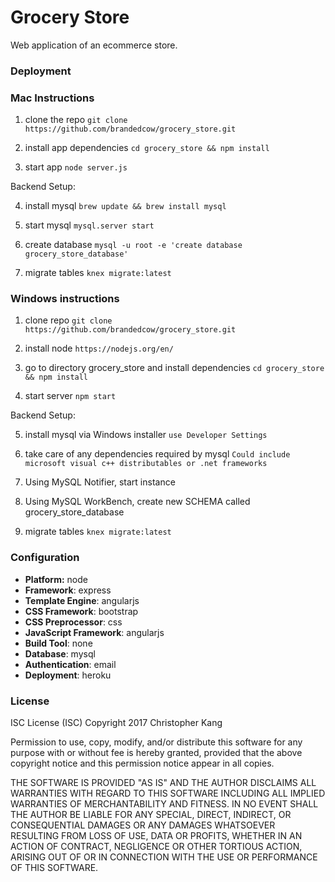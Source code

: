 # Grocery Store
Web application of an ecommerce store.

### Deployment

### Mac Instructions
1. clone the repo
`git clone https://github.com/brandedcow/grocery_store.git`

2. install app dependencies
``cd grocery_store && npm install``

3. start app
`node server.js`

Backend Setup:

4. install mysql
`brew update && brew install mysql`

5. start mysql
`mysql.server start`

6. create database
`mysql -u root -e 'create database grocery_store_database'`

7. migrate tables
`knex migrate:latest`

### Windows instructions

1. clone repo
`git clone https://github.com/brandedcow/grocery_store.git`

2. install node
`https://nodejs.org/en/`

3. go to directory grocery_store and install dependencies
`cd grocery_store && npm install`

4. start server
`npm start`

Backend Setup:

5. install mysql via Windows installer
`use Developer Settings`

6. take care of any dependencies required by mysql
`Could include microsoft visual c++ distributables or .net frameworks`

7. Using MySQL Notifier, start instance

8. Using MySQL WorkBench, create new SCHEMA called grocery_store_database

9. migrate tables
`knex migrate:latest`


### Configuration
- **Platform:** node
- **Framework**: express
- **Template Engine**: angularjs
- **CSS Framework**: bootstrap
- **CSS Preprocessor**: css
- **JavaScript Framework**: angularjs
- **Build Tool**: none
- **Database**: mysql
- **Authentication**: email
- **Deployment**: heroku

### License
ISC License (ISC)
Copyright 2017 Christopher Kang

Permission to use, copy, modify, and/or distribute this software for any purpose with or without fee is hereby granted, provided that the above copyright notice and this permission notice appear in all copies.

THE SOFTWARE IS PROVIDED "AS IS" AND THE AUTHOR DISCLAIMS ALL WARRANTIES WITH REGARD TO THIS SOFTWARE INCLUDING ALL IMPLIED WARRANTIES OF MERCHANTABILITY AND FITNESS. IN NO EVENT SHALL THE AUTHOR BE LIABLE FOR ANY SPECIAL, DIRECT, INDIRECT, OR CONSEQUENTIAL DAMAGES OR ANY DAMAGES WHATSOEVER RESULTING FROM LOSS OF USE, DATA OR PROFITS, WHETHER IN AN ACTION OF CONTRACT, NEGLIGENCE OR OTHER TORTIOUS ACTION, ARISING OUT OF OR IN CONNECTION WITH THE USE OR PERFORMANCE OF THIS SOFTWARE.

